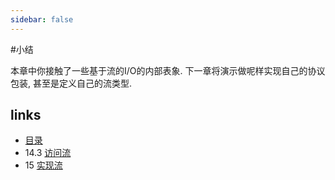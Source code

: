 ```yaml
---
sidebar: false
---
```


#小结

本章中你接触了一些基于流的I/O的内部表象. 下一章将演示做呢样实现自己的协议包装, 甚至是定义自己的流类型.

## links
   * [目录](<preface.md>)
   * 14.3 [访问流](<14.3.md>)
   * 15 [实现流](<15.md>)
